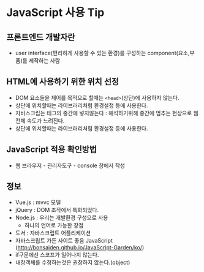 # JavaScript 사용 Tip

## 프론트엔드 개발자란
- user interface(편리하게 사용할 수 있는 환경)를 구성하는 component(요소,부품)를 제작하는 사람

## HTML에 사용하기 위한 위치 선정
  - DOM 요소들을 제어를 목적으로 할때는 ```<head>```(상단)에 사용하지 않는다.
  - 상단에 위치할때는 라이브러리처럼 환경설정 등에 사용한다.
  - 자바스크립는 태그의 중간에 넣지않는다 : 해석하기위해 중간에 멈추는 현상으로 웹 전체 속도가 느려진다.
  - 상단에 위치할때는 라이브러리처럼 환경설정 등에 사용한다.

## JavaScript 적용 확인방법
  - 웹 브라우저 - 관리자도구 - console 창에서 작성

## 정보
- Vue.js : mvvc 모델
- jQuery : DOM 조작에서 특화되었다.
- Node.js : 우리는 개발환경 구성으로 사용
  - 하나의 언어로 가능한 장점
- 도서 : 자바스크립트 어플리케이션
- 자바스크립트 가든 사이트 좋음 JavaScript (http://bonsaiden.github.io/JavaScript-Garden/ko/)
- if구문에선 스코프가 일어나지 않는다.
- 내장객체를 수정하는것은 권장하지 않는다.(object)
